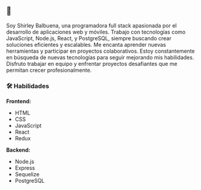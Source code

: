 ## 👋

Soy Shirley Balbuena, una programadora full stack apasionada por el desarrollo de aplicaciones web y móviles. Trabajo con tecnologías como JavaScript, Node.js, React, y PostgreSQL, siempre buscando crear soluciones eficientes y escalables. Me encanta aprender nuevas herramientas y participar en proyectos colaborativos. Estoy constantemente en búsqueda de nuevas tecnologías para seguir mejorando mis habilidades. Disfruto trabajar en equipo y enfrentar proyectos desafiantes que me permitan crecer profesionalmente.


### 🛠️ Habilidades

**Frontend:**
- HTML
- CSS
- JavaScript
- React
- Redux

**Backend:**
- Node.js
- Express
- Sequelize
- PostgreSQL
